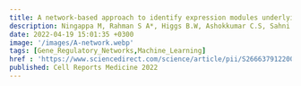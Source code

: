 ```yaml
---
title: A network-based approach to identify expression modules underlying rejection in pediatric liver transplantation
description: Ningappa M, Rahman S A*, Higgs B.W, Ashokkumar C.S, Sahni N, Sindhi R, Das J*
date: 2022-04-19 15:01:35 +0300
image: '/images/A-network.webp'
tags: [Gene_Regulatory_Networks,Machine_Learning]
href : 'https://www.sciencedirect.com/science/article/pii/S2666379122001227#sec2'
published: Cell Reports Medicine 2022
---
```

